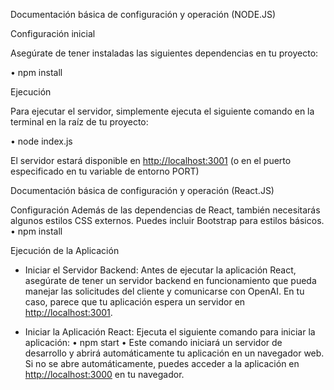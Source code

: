 Documentación básica de configuración y operación (NODE.JS)

Configuración inicial

Asegúrate de tener instaladas las siguientes dependencias en tu proyecto:

•	npm install

Ejecución

Para ejecutar el servidor, simplemente ejecuta el siguiente comando en la terminal en la raíz de tu proyecto:

•	node index.js 


El servidor estará disponible en [http://localhost:3001](http://localhost:3001) (o en el puerto especificado en tu variable de entorno PORT)

Documentación básica de configuración y operación (React.JS)

Configuración
Además de las dependencias de React, también necesitarás algunos estilos CSS externos. Puedes incluir Bootstrap para estilos básicos.
•	npm install

Ejecución de la Aplicación
- Iniciar el Servidor Backend:
Antes de ejecutar la aplicación React, asegúrate de tener un servidor backend en funcionamiento que pueda manejar las solicitudes del cliente y comunicarse con OpenAI. En tu caso, parece que tu aplicación espera un servidor en [http://localhost:3001](http://localhost:3001).

- Iniciar la Aplicación React:
Ejecuta el siguiente comando para iniciar la aplicación:
•	npm start 
•	Este comando iniciará un servidor de desarrollo y abrirá automáticamente tu aplicación en un navegador web. Si no se abre automáticamente, puedes acceder a la aplicación en [http://localhost:3000](http://localhost:3000) en tu navegador.

